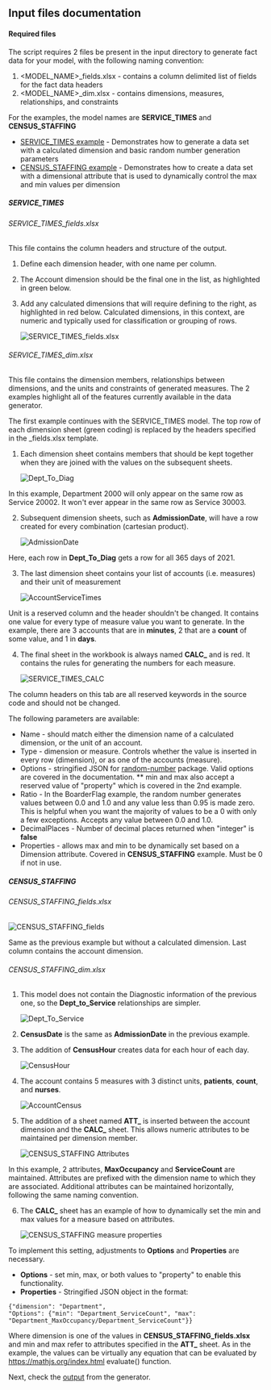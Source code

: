 
## Input files documentation

#### Required files 

The script requires 2 files be present in the input directory to generate fact data for your model, with the following naming convention:

1. <MODEL_NAME>_fields.xlsx - contains a column delimited list of fields for the fact data headers
2. <MODEL_NAME>_dim.xlsx - contains dimensions, measures, relationships, and constraints

For the examples, the model names are **SERVICE_TIMES** and **CENSUS_STAFFING**

* [SERVICE_TIMES example](#service_times) - Demonstrates how to generate a data set with a calculated dimension and basic random number generation parameters
* [CENSUS_STAFFING example](#census_staffing) - Demonstrates how to create a data set with a dimensional attribute that is used to dynamically control the max and min values per dimension

##### SERVICE_TIMES

###### SERVICE_TIMES_fields.xlsx

This file contains the column headers and structure of the output.

1. Define each dimension header, with one name per column.
2. The Account dimension should be the final one in the list, as highlighted in green below.
3. Add any calculated dimensions that will require defining to the right, as highlighted in red below. Calculated dimensions, in this context, are numeric and typically used for classification or grouping of rows.

	![SERVICE_TIMES_fields.xlsx](./img/SERVICE_TIMES_fields.png)

###### SERVICE_TIMES_dim.xlsx

This file contains the dimension members, relationships between dimensions, and the units and constraints of generated measures. The 2 examples highlight all of the features currently available in the data generator.

The first example continues with the SERVICE_TIMES model. The top row of each dimension sheet (green coding) is replaced by the headers specified in the _fields.xlsx template.

1. Each dimension sheet contains members that should be kept together when they are joined with the values on the subsequent sheets.

	![Dept_To_Diag](./img/Dept_to_Diag.png)

In this example, Department 2000 will only appear on the same row as Service 20002. It won't ever appear in the same row as Service 30003.

2. Subsequent dimension sheets, such as **AdmissionDate**, will have a row created for every combination (cartesian product).

	![AdmissionDate](./img/AdmissionDate.png)

Here, each row in **Dept_To_Diag** gets a row for all 365 days of 2021.

3. The last dimension sheet contains your list of accounts (i.e. measures) and their unit of measurement

	![AccountServiceTimes](./img/AccountServiceTimes.png)

Unit is a reserved column and the header shouldn't be changed. It contains one value for every type of measure value you want to generate. In the example, there are 3 accounts that are in **minutes**, 2 that are a **count** of some value, and 1 in **days**.

4. The final sheet in the workbook is always named **CALC_** and is red. It contains the rules for generating the numbers for each measure. 

	![SERVICE_TIMES_CALC](./img/SERVICE_TIMES_CALC.png)

The column headers on this tab are all reserved keywords in the source code and should not be changed.

The following parameters are available:

* Name - should match either the dimension name of a calculated dimension, or the unit of an account.
* Type - dimension or measure. Controls whether the value is inserted in every row (dimension), or as one of the accounts (measure).
* Options - stringified JSON for [random-number](https://www.npmjs.com/package/random-number) package. Valid options are covered in the documentation.
** min and max also accept a reserved value of "property" which is covered in the 2nd example.
* Ratio - In the BoarderFlag example, the random number generates values between 0.0 and 1.0 and any value less than 0.95 is made zero. This is helpful when you want the majority of values to be a 0 with only a few exceptions. Accepts any value between 0.0 and 1.0.
* DecimalPlaces - Number of decimal places returned when "integer" is **false**
* Properties - allows max and min to be dynamically set based on a Dimension attribute. Covered in **CENSUS_STAFFING** example. Must be 0 if not in use.

##### CENSUS_STAFFING

###### CENSUS_STAFFING_fields.xlsx

![CENSUS_STAFFING_fields](./img/CENSUS_STAFFING_fields.png)

Same as the previous example but without a calculated dimension. Last column contains the account dimension.

###### CENSUS_STAFFING_dim.xlsx

1. This model does not contain the Diagnostic information of the previous one, so the **Dept_to_Service** relationships are simpler.

	![Dept_To_Service](./img/Dept_To_Service.png)

2. **CensusDate** is the same as **AdmissionDate** in the previous example.

3. The addition of **CensusHour** creates data for each hour of each day.

	![CensusHour](./img/CensusHour.png)

4. The account contains 5 measures with 3 distinct units, **patients**, **count**, and **nurses**.

	![AccountCensus](./img/AccountCensus.png)

5. The addition of a sheet named **ATT_** is inserted between the account dimension and the **CALC_** sheet. This allows numeric attributes to be maintained per dimension member.

	![CENSUS_STAFFING Attributes](./img/CENSUS_STAFFING_ATTRIBUTES.png)

In this example, 2 attributes, **MaxOccupancy** and **ServiceCount** are maintained. Attributes are prefixed with the dimension name to which they are associated. Additional attributes can be maintained horizontally, following the same naming convention.

6. The **CALC_** sheet has an example of how to dynamically set the min and max values for a measure based on attributes.

	![CENSUS_STAFFING measure properties](./img/CENSUS_STAFFING_CALC.png)

To implement this setting, adjustments to **Options** and **Properties** are necessary.

* **Options** - set min, max, or both values to "property" to enable this functionality.
* **Properties** - Stringified JSON object in the format:

```
{"dimension": "Department", 
"Options": {"min": "Department_ServiceCount", "max": "Department_MaxOccupancy/Department_ServiceCount"}}
```

Where dimension is one of the values in **CENSUS_STAFFING_fields.xlsx** and min and max refer to attributes specified in the **ATT_** sheet. As in the example, the values can be virtually any equation that can be evaluated by https://mathjs.org/index.html evaluate() function.

Next, check the [output](../output/) from the generator.